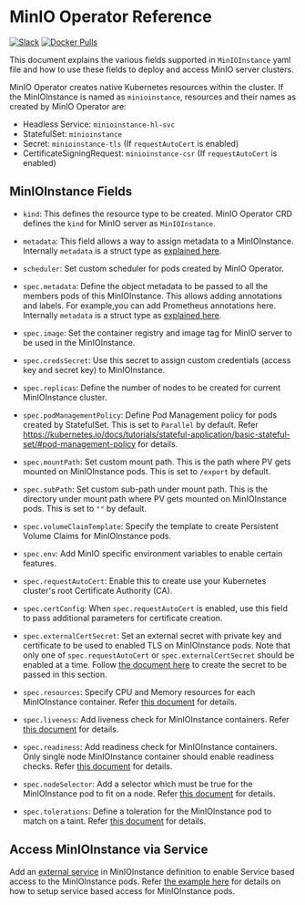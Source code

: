 # MinIO Operator Reference

[![Slack](https://slack.min.io/slack?type=svg)](https://slack.min.io) [![Docker Pulls](https://img.shields.io/docker/pulls/minio/k8s-operator.svg?maxAge=604800)](https://hub.docker.com/r/minio/k8s-operator)

This document explains the various fields supported in `MinIOInstance` yaml file and how to use these fields to deploy and access MinIO server clusters.

MinIO Operator creates native Kubernetes resources within the cluster. If the MinIOInstance is named as `minioinstance`, resources and their names as created by MinIO Operator are:

- Headless Service: `minioinstance-hl-svc`
- StatefulSet: `minioinstance`
- Secret: `minioinstance-tls` (If `requestAutoCert` is enabled)
- CertificateSigningRequest: `minioinstance-csr` (If `requestAutoCert` is enabled)

## MinIOInstance Fields

- `kind`: This defines the resource type to be created. MinIO Operator CRD defines the `kind` for MinIO server as `MinIOInstance`.

- `metadata`: This field allows a way to assign metadata to a MinIOInstance. Internally `metadata` is a struct type as [explained here](https://godoc.org/k8s.io/apimachinery/pkg/apis/meta/v1#ObjectMeta).

- `scheduler`: Set custom scheduler for pods created by MinIO Operator.

- `spec.metadata`: Define the object metadata to be passed to all the members pods of this MinIOInstance. This allows adding annotations and labels. For example,you can add Prometheus annotations here. Internally `metadata` is a struct type as [explained here](https://godoc.org/k8s.io/apimachinery/pkg/apis/meta/v1#ObjectMeta).

- `spec.image`: Set the container registry and image tag for MinIO server to be used in the MinIOInstance.

- `spec.credsSecret`: Use this secret to assign custom credentials (access key and secret key) to MinIOInstance.

- `spec.replicas`: Define the number of nodes to be created for current MinIOInstance cluster.

- `spec.podManagementPolicy`: Define Pod Management policy for pods created by StatefulSet. This is set to `Parallel` by default. Refer https://kubernetes.io/docs/tutorials/stateful-application/basic-stateful-set/#pod-management-policy for details.

- `spec.mountPath`: Set custom mount path. This is the path where PV gets mounted on MinIOInstance pods. This is set to `/export` by default.

- `spec.subPath`: Set custom sub-path under mount path. This is the directory under mount path where PV gets mounted on MinIOInstance pods. This is set to `""` by default.

- `spec.volumeClaimTemplate`: Specify the template to create Persistent Volume Claims for MinIOInstance pods.

- `spec.env`: Add MinIO specific environment variables to enable certain features.

- `spec.requestAutoCert`: Enable this to create use your Kubernetes cluster's root Certificate Authority (CA).

- `spec.certConfig`: When `spec.requestAutoCert` is enabled, use this field to pass additional parameters for certificate creation.

- `spec.externalCertSecret`: Set an external secret with private key and certificate to be used to enabled TLS on MinIOInstance pods. Note that only one of `spec.requestAutoCert` or `spec.externalCertSecret` should be enabled at a time. Follow [the document here](https://github.com/minio/minio/tree/master/docs/tls/kubernetes#2-create-kubernetes-secret) to create the secret to be passed in this section.

- `spec.resources`: Specify CPU and Memory resources for each MinIOInstance container. Refer [this document](https://kubernetes.io/docs/concepts/configuration/manage-compute-resources-container/#resource-types) for details.

- `spec.liveness`: Add liveness check for MinIOInstance containers. Refer [this document](https://kubernetes.io/docs/tasks/configure-pod-container/configure-liveness-readiness-probes/#define-a-liveness-command) for details.

- `spec.readiness`: Add readiness check for MinIOInstance containers. Only single node MinIOInstance container should enable readiness checks. Refer [this document](https://kubernetes.io/docs/tasks/configure-pod-container/configure-liveness-readiness-probes/#define-a-liveness-command) for details.

- `spec.nodeSelector`: Add a selector which must be true for the MinIOInstance pod to fit on a node. Refer [this document](https://kubernetes.io/docs/concepts/configuration/assign-pod-node/) for details.

- `spec.tolerations`: Define a toleration for the MinIOInstance pod to match on a taint. Refer [this document](https://kubernetes.io/docs/concepts/configuration/taint-and-toleration/) for details.

## Access MinIOInstance via Service

Add an [external service](https://kubernetes.io/docs/concepts/services-networking/service/) in MinIOInstance definition to enable Service based access to the MinIOInstance pods. Refer [the example here](https://github.com/minio/minio-operator/blob/master/examples/minioinstance-with-external-service.yaml?raw=true) for details on how to setup service based access for MinIOInstance pods.
